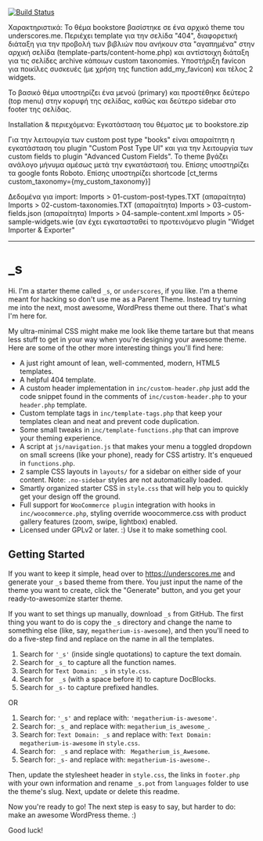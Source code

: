 [![Build Status](https://travis-ci.org/Automattic/_s.svg?branch=master)](https://travis-ci.org/Automattic/_s)

Χαρακτηριστικά:
Το θέμα bookstore βασίστηκε σε ένα αρχικό theme του underscores.me.
Περιέχει template για την σελίδα "404", διαφορετική διάταξη για την προβολή των βιβλιών που ανήκουν στα "αγαπημένα" στην αρχική σελίδα (template-parts/content-home.php) και αντίστοιχη διάταξη για τις σελίδες archive κάποιων custom taxonomies. Yποστήριξη favicon για ποικίλες συσκευές (με χρήση της function add_my_favicon) και τέλος 2 widgets.

Το βασικό θέμα υποστηρίζει ένα μενού (primary) και προστέθηκε δεύτερο (top menu) στην κορυφή της σελίδας, καθώς και δεύτερο sidebar στο footer της σελίδας.

Installation & περιεχόμενα:
Εγκατάσταση του θέματος με το bookstore.zip

Για την λειτουργία των custom post type "books" είναι απαραίτητη η εγκατάσταση του plugin "Custom Post Type UI" και για την λειτουργία των custom fields το plugin "Advanced Custom Fields". To theme βγάζει ανάλογο μήνυμα αμέσως μετά την εγκατάστασή του. Επίσης υποστηρίζει τα google fonts Roboto.
Επίσης υποστηρίζει shortcode [ct_terms custom_taxonomy={my_custom_taxonomy}]

Δεδομένα για import:
Imports > 01-custom-post-types.TXT (απαραίτητα)
Imports > 02-custom-taxonomies.TXT (απαραίτητα)
Imports > 03-custom-fields.json (απαραίτητα)
Imports > 04-sample-content.xml
Imports > 05-sample-widgets.wie (αν έχει εγκατασταθεί το προτεινόμενο plugin "Widget Importer & Exporter"


----------------------------------------------------



_s
===

Hi. I'm a starter theme called `_s`, or `underscores`, if you like. I'm a theme meant for hacking so don't use me as a Parent Theme. Instead try turning me into the next, most awesome, WordPress theme out there. That's what I'm here for.

My ultra-minimal CSS might make me look like theme tartare but that means less stuff to get in your way when you're designing your awesome theme. Here are some of the other more interesting things you'll find here:

* A just right amount of lean, well-commented, modern, HTML5 templates.
* A helpful 404 template.
* A custom header implementation in `inc/custom-header.php` just add the code snippet found in the comments of `inc/custom-header.php` to your `header.php` template.
* Custom template tags in `inc/template-tags.php` that keep your templates clean and neat and prevent code duplication.
* Some small tweaks in `inc/template-functions.php` that can improve your theming experience.
* A script at `js/navigation.js` that makes your menu a toggled dropdown on small screens (like your phone), ready for CSS artistry. It's enqueued in `functions.php`.
* 2 sample CSS layouts in `layouts/` for a sidebar on either side of your content.
Note: `.no-sidebar` styles are not automatically loaded.
* Smartly organized starter CSS in `style.css` that will help you to quickly get your design off the ground.
* Full support for `WooCommerce plugin` integration with hooks in `inc/woocommerce.php`, styling override woocommerce.css with product gallery features (zoom, swipe, lightbox) enabled.
* Licensed under GPLv2 or later. :) Use it to make something cool.

Getting Started
---------------

If you want to keep it simple, head over to https://underscores.me and generate your `_s` based theme from there. You just input the name of the theme you want to create, click the "Generate" button, and you get your ready-to-awesomize starter theme.

If you want to set things up manually, download `_s` from GitHub. The first thing you want to do is copy the `_s` directory and change the name to something else (like, say, `megatherium-is-awesome`), and then you'll need to do a five-step find and replace on the name in all the templates.

1. Search for `'_s'` (inside single quotations) to capture the text domain.
2. Search for `_s_` to capture all the function names.
3. Search for `Text Domain: _s` in `style.css`.
4. Search for <code>&nbsp;_s</code> (with a space before it) to capture DocBlocks.
5. Search for `_s-` to capture prefixed handles.

OR

1. Search for: `'_s'` and replace with: `'megatherium-is-awesome'`.
2. Search for: `_s_` and replace with: `megatherium_is_awesome_`.
3. Search for: `Text Domain: _s` and replace with: `Text Domain: megatherium-is-awesome` in `style.css`.
4. Search for: <code>&nbsp;_s</code> and replace with: <code>&nbsp;Megatherium_is_Awesome</code>.
5. Search for: `_s-` and replace with: `megatherium-is-awesome-`.

Then, update the stylesheet header in `style.css`, the links in `footer.php` with your own information and rename `_s.pot` from `languages` folder to use the theme's slug. Next, update or delete this readme.

Now you're ready to go! The next step is easy to say, but harder to do: make an awesome WordPress theme. :)

Good luck!
